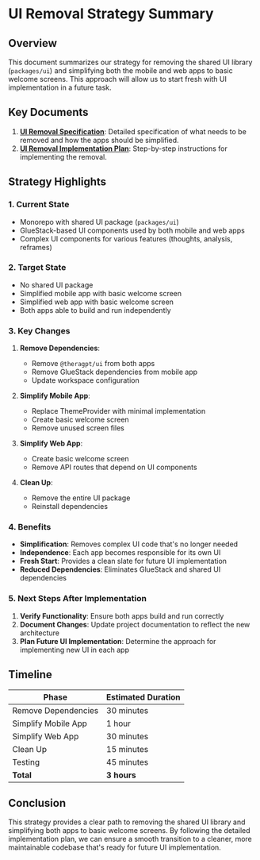 # UI Removal Strategy Summary

## Overview

This document summarizes our strategy for removing the shared UI library (`packages/ui`) and simplifying both the mobile and web apps to basic welcome screens. This approach will allow us to start fresh with UI implementation in a future task.

## Key Documents

1. **[UI Removal Specification](ui-removal-specification.md)**: Detailed specification of what needs to be removed and how the apps should be simplified.
2. **[UI Removal Implementation Plan](ui-removal-implementation-plan.md)**: Step-by-step instructions for implementing the removal.

## Strategy Highlights

### 1. Current State

- Monorepo with shared UI package (`packages/ui`)
- GlueStack-based UI components used by both mobile and web apps
- Complex UI components for various features (thoughts, analysis, reframes)

### 2. Target State

- No shared UI package
- Simplified mobile app with basic welcome screen
- Simplified web app with basic welcome screen
- Both apps able to build and run independently

### 3. Key Changes

1. **Remove Dependencies**:
   - Remove `@theragpt/ui` from both apps
   - Remove GlueStack dependencies from mobile app
   - Update workspace configuration

2. **Simplify Mobile App**:
   - Replace ThemeProvider with minimal implementation
   - Create basic welcome screen
   - Remove unused screen files

3. **Simplify Web App**:
   - Create basic welcome screen
   - Remove API routes that depend on UI components

4. **Clean Up**:
   - Remove the entire UI package
   - Reinstall dependencies

### 4. Benefits

- **Simplification**: Removes complex UI code that's no longer needed
- **Independence**: Each app becomes responsible for its own UI
- **Fresh Start**: Provides a clean slate for future UI implementation
- **Reduced Dependencies**: Eliminates GlueStack and shared UI dependencies

### 5. Next Steps After Implementation

1. **Verify Functionality**: Ensure both apps build and run correctly
2. **Document Changes**: Update project documentation to reflect the new architecture
3. **Plan Future UI Implementation**: Determine the approach for implementing new UI in each app

## Timeline

| Phase | Estimated Duration |
|-------|-------------------|
| Remove Dependencies | 30 minutes |
| Simplify Mobile App | 1 hour |
| Simplify Web App | 30 minutes |
| Clean Up | 15 minutes |
| Testing | 45 minutes |
| **Total** | **3 hours** |

## Conclusion

This strategy provides a clear path to removing the shared UI library and simplifying both apps to basic welcome screens. By following the detailed implementation plan, we can ensure a smooth transition to a cleaner, more maintainable codebase that's ready for future UI implementation.